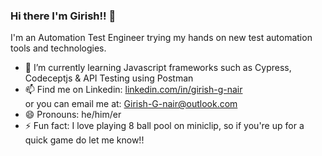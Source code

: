 ### Hi there I'm Girish!! 👋
I'm an Automation Test Engineer trying my hands on new test automation tools and technologies.

- 🌱 I’m currently learning Javascript frameworks such as Cypress, Codeceptjs & API Testing using Postman 
- 📫 Find me on Linkedin: <a href="https://in.linkedin.com/in/girish-g-nair">linkedin.com/in/girish-g-nair</a> <br>
       or you can email me at: <a href = "mailto: Girish-g-nair@outlook.com">Girish-G-nair@outlook.com </a>
- 😄 Pronouns: he/him/er
- ⚡ Fun fact: I love playing 8 ball pool on miniclip, so if you're up for a quick game do let me know!! 

<!--
**JavaGirish/JavaGirish** is a ✨ _special_ ✨ repository because its `README.md` (this file) appears on your GitHub profile.

Here are some ideas to get you started:



- 👯 I’m looking to collaborate on ...
- 🤔 I’m looking for help with ...
- 💬 Ask me about ...
- 🔭 I’m currently working on exploring new tools and technologies that would make an 



-->
